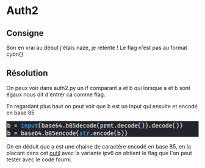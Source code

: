 # Auth2

## Consigne

Bon en vrai au début j'étais naze, je retente !
Le flag n'est pas au format cybn{}

## Résolution

On peux voir dans auth2.py un if comparant a et b qui lorsque a et b sont égaux nous dit d'entrer ca comme flag.

En regardant plus haut on peut voir que b est un input qui ensuite et encodé en base 85

![screenshot.png](screenshot.png)

On en déduit que a est une chaine de caractère encodé en base 85, en la placant dans cet [outil](https://www.dcode.fr/code-ascii-85) avec la variante ipv6 on obtient le flag que l'on peut tester avec le code fourni.

